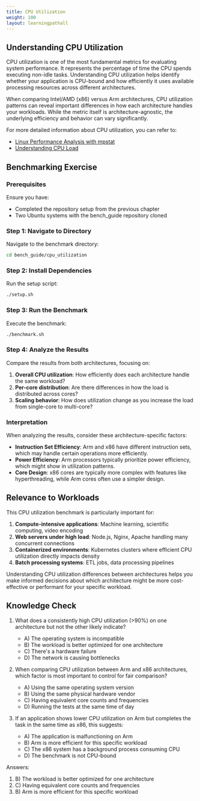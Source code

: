 ```yaml
---
title: CPU Utilization
weight: 100
layout: learningpathall
---
```


## Understanding CPU Utilization

CPU utilization is one of the most fundamental metrics for evaluating system performance. It represents the percentage of time the CPU spends executing non-idle tasks. Understanding CPU utilization helps identify whether your application is CPU-bound and how efficiently it uses available processing resources across different architectures.

When comparing Intel/AMD (x86) versus Arm architectures, CPU utilization patterns can reveal important differences in how each architecture handles your workloads. While the metric itself is architecture-agnostic, the underlying efficiency and behavior can vary significantly.

For more detailed information about CPU utilization, you can refer to:
- [Linux Performance Analysis with mpstat](https://www.brendangregg.com/blog/2014-06-26/linux-load-averages.html)
- [Understanding CPU Load](https://scoutapm.com/blog/understanding-load-averages)

## Benchmarking Exercise

### Prerequisites

Ensure you have:
- Completed the repository setup from the previous chapter
- Two Ubuntu systems with the bench_guide repository cloned

### Step 1: Navigate to Directory

Navigate to the benchmark directory:

```bash
cd bench_guide/cpu_utilization
```

### Step 2: Install Dependencies

Run the setup script:

```bash
./setup.sh
```

### Step 3: Run the Benchmark

Execute the benchmark:

```bash
./benchmark.sh
```

### Step 4: Analyze the Results

Compare the results from both architectures, focusing on:

1. **Overall CPU utilization**: How efficiently does each architecture handle the same workload?
2. **Per-core distribution**: Are there differences in how the load is distributed across cores?
3. **Scaling behavior**: How does utilization change as you increase the load from single-core to multi-core?

### Interpretation

When analyzing the results, consider these architecture-specific factors:

- **Instruction Set Efficiency**: Arm and x86 have different instruction sets, which may handle certain operations more efficiently.
- **Power Efficiency**: Arm processors typically prioritize power efficiency, which might show in utilization patterns.
- **Core Design**: x86 cores are typically more complex with features like hyperthreading, while Arm cores often use a simpler design.

## Relevance to Workloads

This CPU utilization benchmark is particularly important for:

1. **Compute-intensive applications**: Machine learning, scientific computing, video encoding
2. **Web servers under high load**: Node.js, Nginx, Apache handling many concurrent connections
3. **Containerized environments**: Kubernetes clusters where efficient CPU utilization directly impacts density
4. **Batch processing systems**: ETL jobs, data processing pipelines

Understanding CPU utilization differences between architectures helps you make informed decisions about which architecture might be more cost-effective or performant for your specific workload.

## Knowledge Check

1. What does a consistently high CPU utilization (>90%) on one architecture but not the other likely indicate?
   - A) The operating system is incompatible
   - B) The workload is better optimized for one architecture
   - C) There's a hardware failure
   - D) The network is causing bottlenecks

2. When comparing CPU utilization between Arm and x86 architectures, which factor is most important to control for fair comparison?
   - A) Using the same operating system version
   - B) Using the same physical hardware vendor
   - C) Having equivalent core counts and frequencies
   - D) Running the tests at the same time of day

3. If an application shows lower CPU utilization on Arm but completes the task in the same time as x86, this suggests:
   - A) The application is malfunctioning on Arm
   - B) Arm is more efficient for this specific workload
   - C) The x86 system has a background process consuming CPU
   - D) The benchmark is not CPU-bound

Answers:
1. B) The workload is better optimized for one architecture
2. C) Having equivalent core counts and frequencies
3. B) Arm is more efficient for this specific workload
